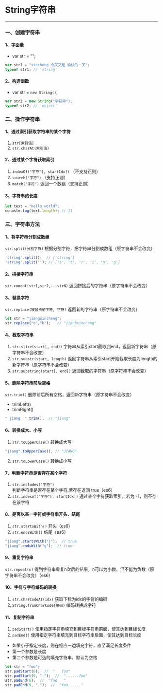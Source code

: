 # String字符串

---

### 一、创建字符串

#### 1、字面量

* var str = "";

```js
var str1 = "xincheng 今天又是 愉快的一天";
typeof str1; // 'string'
```

#### 2、构造函数

* var str = <code>new String()</code>;

```js
var str2 = new String("字符串");
typeof str2; // 'object'
```

### 二、操作字符串

#### 1、通过索引获取字符串的某个字符

1. <code>str[索引值]</code>
2. <code>str.charAt(索引值)</code>

#### 2、通过某个字符获取索引

1. <code>indexOf("字符"[, startIdx])</code>   （不支持正则）
2. <code>search("字符")</code>   （支持正则）
3. <code>match("字符")</code>    返回一个数组（支持正则）

#### 3、字符串的长度

```js
let text = "hello world";
conosle.log(text.length); // 11
```

### 三、字符串方法

#### 1、将字符串分割成数组

<code>str.split(分割字符)</code>  根据分割字符，把字符串分割成数组（原字符串不会改变）

```js
'string'.split();  // ['string']
'string'.split(''); // ['s', 't', 'r', 'i', 'n', 'g']
```

#### 2、拼接字符串

<code>str.concat(str1,str2,...strN)</code>  返回拼接后的字符串（原字符串不会改变）

#### 3、替换字符

<code>str.replace(被替换的字符, 字符)</code>  返回新的字符串（原字符串不会改变）

```js
let str = "jiangxincheng";
str.replace("g","b");   // "jianbxincheng"
```

#### 4、截取字符串

1. <code>str.slice(start[, end])</code>  字符串从索引start截取到end，返回新字符串（原字符串不会改变）
2. <code>str.substr(start, length)</code>  返回字符串从索引start开始截取长度为length的新字符串（原字符串不会改变）
3. <code>str.substring(start[, end])</code>  返回截取的字符串（原字符串不会改变）

#### 5、删除字符串前后空格

<code>str.trim()</code> 删除前后所有空格，返回新字符串（原字符串不会改变）

* trimLeft()
* trimRight()

```js
" jiang  ".trim();  // "jiang"
```

#### 6、转换成大、小写

1. <code>str.toUpperCase()</code>  转换成大写

```js
"jiang".toUpperCase(); // "JIANG"
```

2. <code>str.toLowerCase()</code>  转换成小写

#### 7、判断字符串是否存在某个字符

1. <code>str.includes("字符")</code>  判断字符串是否存在某个字符,若存在返回 true（es6）
2. <code>str.indexof("字符"[, startIdx])</code>  通过某个字符获取索引，若为 -1，则不存在该字符

#### 8、是否以某一字符或字符串开头、结尾

1. <code>str.startsWith()</code>  开头（es6）
2. <code>str.endsWith()</code>  结尾（es6）

```js
"jiang".startsWith("j");  // true
"jiang".endsWith("g");  // true
```

#### 9、重复字符串

<code>str.repeat(n)</code>  得到字符串重复n次后的结果，n可以为小数，但不能为负数（原字符串不会改变）（es6）

#### 10、字符与字符编码的转换

1. <code>str.charCodeAt(idx)</code>   获取下标为idx的字符的编码
2. <code>String.fromCharCode(编码)</code>   编码转换成字符

#### 11、复制字符串

1. <code>padStart()</code>  使用指定字符串填充到目标字符串前面，使其达到目标长度
2. <code>padEnd()</code>  使用指定字符串填充到目标字符串后面，使其达到目标长度

* 如果小于指定长度，则在相应一边填充字符，直至满足长度条件
* 第一个参数是长度
* 第二个参数是可选的填充字符串，默认为空格

```js
let str = "foo";
str.padStart(6);  //  "   foo"
str.padStart(9, ".");  //  "......foo"
str.padEnd(6);  //  "foo   "
str.padEnd(9, ".");  //  "foo......"
```
